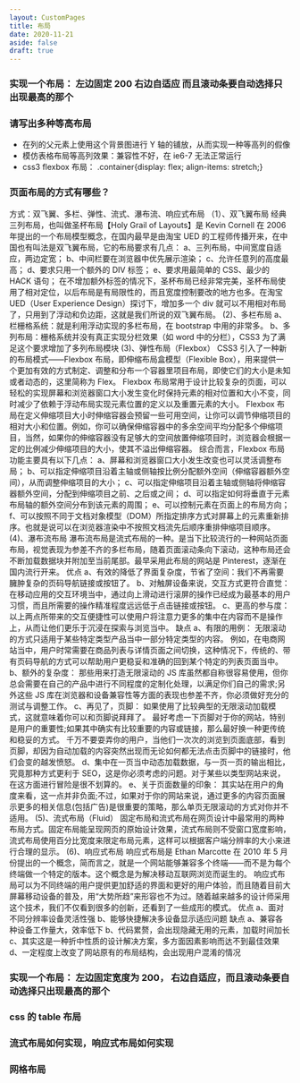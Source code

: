```yaml
---
layout: CustomPages
title: 布局
date: 2020-11-21
aside: false
draft: true
---
```


### 实现一个布局： 左边固定 200 右边自适应 而且滚动条要自动选择只出现最高的那个

### 请写出多种等高布局

- 在列的父元素上使用这个背景图进行 Y 轴的铺放，从而实现一种等高列的假像
- 模仿表格布局等高列效果：兼容性不好，在 ie6-7 无法正常运行
- css3 flexbox 布局： .container{display: flex; align-items: stretch;}

### 页面布局的方式有哪些？

方式：双飞翼、多栏、弹性、流式、瀑布流、响应式布局
（1）、双飞翼布局
经典三列布局，也叫做圣杯布局【Holy Grail of Layouts】是 Kevin Cornell 在 2006 年提出的一个布局模型概念，在国内最早是由淘宝 UED 的工程师传播开来，在中国也有叫法是双飞翼布局，它的布局要求有几点：
a、三列布局，中间宽度自适应，两边定宽；
b、中间栏要在浏览器中优先展示渲染；
c、允许任意列的高度最高；
d、要求只用一个额外的 DIV 标签；
e、要求用最简单的 CSS、最少的 HACK 语句；
在不增加额外标签的情况下，圣杯布局已经非常完美，圣杯布局使用了相对定位，以后布局是有局限性的，而且宽度控制要改的地方也多。在淘宝 UED（User Experience Design）探讨下，增加多一个 div 就可以不用相对布局了，只用到了浮动和负边距，这就是我们所说的双飞翼布局。
(2)、多栏布局
a、栏栅格系统：就是利用浮动实现的多栏布局，在 bootstrap 中用的非常多。
b、多列布局：栅格系统并没有真正实现分栏效果（如 word 中的分栏），CSS3 为了满足这个要求增加了多列布局模块
(3)、弹性布局（Flexbox）
CSS3 引入了一种新的布局模式——Flexbox 布局，即伸缩布局盒模型（Flexible Box），用来提供一个更加有效的方式制定、调整和分布一个容器里项目布局，即使它们的大小是未知或者动态的，这里简称为 Flex。
Flexbox 布局常用于设计比较复杂的页面，可以轻松的实现屏幕和浏览器窗口大小发生变化时保持元素的相对位置和大小不变，同时减少了依赖于浮动布局实现元素位置的定义以及重置元素的大小。
Flexbox 布局在定义伸缩项目大小时伸缩容器会预留一些可用空间，让你可以调节伸缩项目的相对大小和位置。例如，你可以确保伸缩容器中的多余空间平均分配多个伸缩项目，当然，如果你的伸缩容器没有足够大的空间放置伸缩项目时，浏览器会根据一定的比例减少伸缩项目的大小，使其不溢出伸缩容器。
综合而言，Flexbox 布局功能主要具有以下几点：
a、屏幕和浏览器窗口大小发生改变也可以灵活调整布局；
b、可以指定伸缩项目沿着主轴或侧轴按比例分配额外空间（伸缩容器额外空间），从而调整伸缩项目的大小；
c、可以指定伸缩项目沿着主轴或侧轴将伸缩容器额外空间，分配到伸缩项目之前、之后或之间；
d、可以指定如何将垂直于元素布局轴的额外空间分布到该元素的周围；
e、可以控制元素在页面上的布局方向；
f、可以按照不同于文档对象模型（DOM）所指定排序方式对屏幕上的元素重新排序。也就是说可以在浏览器渲染中不按照文档流先后顺序重排伸缩项目顺序。
(4)、瀑布流布局
瀑布流布局是流式布局的一种。是当下比较流行的一种网站页面布局，视觉表现为参差不齐的多栏布局，随着页面滚动条向下滚动，这种布局还会不断加载数据块并附加至当前尾部。最早采用此布局的网站是 Pinterest，逐渐在国内流行开来。
优点
a、有效的降低了界面复杂度，节省了空间：我们不再需要臃肿复杂的页码导航链接或按钮了。
b、对触屏设备来说，交互方式更符合直觉：在移动应用的交互环境当中，通过向上滑动进行滚屏的操作已经成为最基本的用户习惯，而且所需要的操作精准程度远远低于点击链接或按钮。
c、更高的参与度：以上两点所带来的交互便捷性可以使用户将注意力更多的集中在内容而不是操作上，从而让他们更乐于沉浸在探索与浏览当中。
缺点
a、有限的用例：
无限滚动的方式只适用于某些特定类型产品当中一部分特定类型的内容。
例如，在电商网站当中，用户时常需要在商品列表与详情页面之间切换，这种情况下，传统的、带有页码导航的方式可以帮助用户更稳妥和准确的回到某个特定的列表页面当中。
b、额外的复杂度：
那些用来打造无限滚动的 JS 库虽然都自称很容易使用，但你总会需要在自己的产品中进行不同程度的定制化处理，以满足你们自己的需求;另外这些 JS 库在浏览器和设备兼容性等方面的表现也参差不齐，你必须做好充分的测试与调整工作。
c、再见了，页脚：
如果使用了比较典型的无限滚动加载模式，这就意味着你可以和页脚说拜拜了。
最好考虑一下页脚对于你的网站，特别是用户的重要性;如果其中确实有比较重要的内容或链接，那么最好换一种更传统和稳妥的方式。
千万不要耍弄你的用户，当他们一次次的浏览到页面底部，看到页脚，却因为自动加载的内容突然出现而无论如何都无法点击页脚中的链接时，他们会变的越发愤怒。
d、集中在一页当中动态加载数据，与一页一页的输出相比，究竟那种方式更利于 SEO，这是你必须考虑的问题。对于某些以类型网站来说，在这方面进行冒险是很不划算的。
e、关于页面数量的印象：
其实站在用户的角度来看，这一点并非负面;不过，如果对于你的网站来说，通过更多的内容页面展示更多的相关信息(包括广告)是很重要的策略，那么单页无限滚动的方式对你并不适用。
(5)、流式布局（Fluid）
固定布局和流式布局在网页设计中最常用的两种布局方式。固定布局能呈现网页的原始设计效果，流式布局则不受窗口宽度影响，流式布局使用百分比宽度来限定布局元素，这样可以根据客户端分辨率的大小来进行合理的显示。
(6)、响应式布局
响应式布局是 Ethan Marcotte 在 2010 年 5 月份提出的一个概念，简而言之，就是一个网站能够兼容多个终端——而不是为每个终端做一个特定的版本。这个概念是为解决移动互联网浏览而诞生的。
响应式布局可以为不同终端的用户提供更加舒适的界面和更好的用户体验，而且随着目前大屏幕移动设备的普及，用“大势所趋”来形容也不为过。随着越来越多的设计师采用这个技术，我们不仅看到很多的创新，还看到了一些成形的模式。
优点
a、面对不同分辨率设备灵活性强
b、能够快捷解决多设备显示适应问题
缺点
a、兼容各种设备工作量大，效率低下
b、代码累赘，会出现隐藏无用的元素，加载时间加长
c、其实这是一种折中性质的设计解决方案，多方面因素影响而达不到最佳效果
d、一定程度上改变了网站原有的布局结构，会出现用户混淆的情况

### 实现一个布局： 左边固定宽度为 200， 右边自适应，而且滚动条要自动选择只出现最高的那个

### css 的 table 布局

### 流式布局如何实现，响应式布局如何实现

### 网格布局
